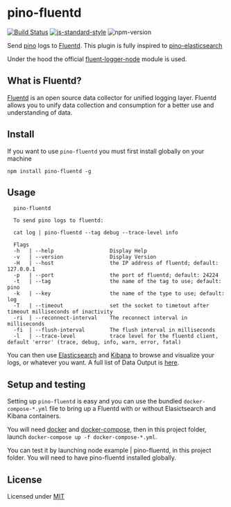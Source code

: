 # pino-fluentd

[![Build Status](https://travis-ci.com/davidedantonio/pino-fluentd.svg?branch=master)](https://travis-ci.com/davidedantonio/pino-fluentd) [![js-standard-style](https://img.shields.io/badge/code%20style-standard-brightgreen.svg?style=flat)](http://standardjs.com/) ![npm-version](https://img.shields.io/npm/v/pino-fluentd.svg)

Send [pino](https://github.com/pinojs/pino) logs to [Fluentd](https://www.fluentd.org/). This plugin is fully inspired to [pino-elasticsearch](https://github.com/pinojs/pino-elasticsearch)

Under the hood the official [fluent-logger-node](https://github.com/fluent/fluent-logger-node) module is used.

## What is Fluentd?

[Fluentd](https://www.fluentd.org/) is an open source data collector for unified logging layer. Fluentd allows you to unify data collection and consumption for a better use and understanding of data.

## Install

If you want to use `pino-fluentd` you must first install globally on your machine

```
npm install pino-fluentd -g
```

## Usage

```
  pino-fluentd

  To send pino logs to fluentd:

  cat log | pino-fluentd --tag debug --trace-level info

  Flags
  -h   | --help                  Display Help
  -v   | --version               Display Version
  -H   | --host                  the IP address of fluentd; default: 127.0.0.1
  -p   | --port                  the port of fluentd; default: 24224
  -t   | --tag                   the name of the tag to use; default: pino
  -k   | --key                   the name of the type to use; default: log
  -T   | --timeout               set the socket to timetout after timeout milliseconds of inactivity
  -ri  | --reconnect-interval    The reconnect interval in milliseconds
  -fi  | --flush-interval        The flush interval in milliseconds
  -l   | --trace-level           trace level for the fluentd client, default 'error' (trace, debug, info, warn, error, fatal)
```

You can then use [Elasticsearch](https://www.elastic.co/products/elasticsearch) and [Kibana](https://www.elastic.co/products/kibana) to browse and visualize your logs, or whatever you want. A full list of Data Output is [here](https://www.fluentd.org/dataoutputs).

## Setup and testing

Setting up `pino-fluentd` is easy and you can use the bundled `docker-compose-*.yml` file to bring up a Fluentd with or without Elasictsearch and Kibana containers.

You will need [docker](https://www.docker.com/) and [docker-compose](https://docs.docker.com/compose/), then in this project folder, launch `docker-compose up -f docker-compose-*.yml`.

You can test it by launching node example | pino-fluentd, in this project folder. You will need to have pino-fluentd installed globally.

## License

Licensed under [MIT](./LICENSE)